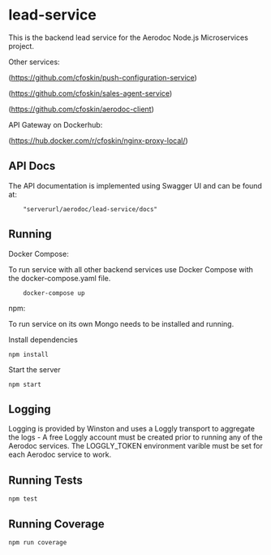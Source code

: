 # lead-service

This is the backend lead service for the Aerodoc Node.js Microservices project. 

Other services: 

(https://github.com/cfoskin/push-configuration-service)

(https://github.com/cfoskin/sales-agent-service)

(https://github.com/cfoskin/aerodoc-client)

API Gateway on Dockerhub:

(https://hub.docker.com/r/cfoskin/nginx-proxy-local/)



## API Docs 

The API documentation is implemented using Swagger UI and can be found at:

        "serverurl/aerodoc/lead-service/docs"

## Running 


Docker Compose:

To run service with all other backend services use Docker Compose with the docker-compose.yaml file.

        docker-compose up
        
npm:

To run service on its own Mongo needs to be installed and running.

Install dependencies

    npm install

Start the server

    npm start
   
## Logging

Logging is provided by Winston and uses a Loggly transport to aggregate the logs - A free Loggly account must be created prior to running any of the Aerodoc services. The LOGGLY_TOKEN environment varible must be set for each Aerodoc service to work.

## Running Tests

    npm test
    
## Running Coverage

    npm run coverage
